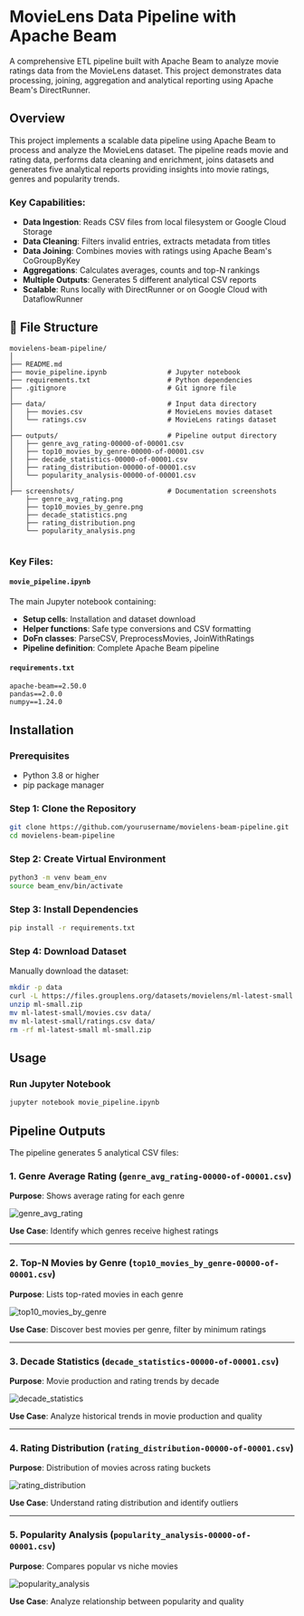 # MovieLens Data Pipeline with Apache Beam

A comprehensive ETL pipeline built with Apache Beam to analyze movie ratings data from the MovieLens dataset. This project demonstrates data processing, joining, aggregation and analytical reporting using Apache Beam's DirectRunner.

##  Overview

This project implements a scalable data pipeline using Apache Beam to process and analyze the MovieLens dataset. The pipeline reads movie and rating data, performs data cleaning and enrichment, joins datasets and generates five analytical reports providing insights into movie ratings, genres and popularity trends.

### Key Capabilities:
- **Data Ingestion**: Reads CSV files from local filesystem or Google Cloud Storage
- **Data Cleaning**: Filters invalid entries, extracts metadata from titles
- **Data Joining**: Combines movies with ratings using Apache Beam's CoGroupByKey
- **Aggregations**: Calculates averages, counts and top-N rankings
- **Multiple Outputs**: Generates 5 different analytical CSV reports
- **Scalable**: Runs locally with DirectRunner or on Google Cloud with DataflowRunner


## 📁 File Structure

```
movielens-beam-pipeline/
│
├── README.md                          
├── movie_pipeline.ipynb               # Jupyter notebook
├── requirements.txt                   # Python dependencies
├── .gitignore                         # Git ignore file
│
├── data/                              # Input data directory
│   ├── movies.csv                     # MovieLens movies dataset
│   └── ratings.csv                    # MovieLens ratings dataset
│
├── outputs/                           # Pipeline output directory
│   ├── genre_avg_rating-00000-of-00001.csv
│   ├── top10_movies_by_genre-00000-of-00001.csv
│   ├── decade_statistics-00000-of-00001.csv
│   ├── rating_distribution-00000-of-00001.csv
│   └── popularity_analysis-00000-of-00001.csv
│
├── screenshots/                       # Documentation screenshots
    ├── genre_avg_rating.png
    ├── top10_movies_by_genre.png
    ├── decade_statistics.png
    ├── rating_distribution.png
    └── popularity_analysis.png
     

```

### Key Files:

#### `movie_pipeline.ipynb`
The main Jupyter notebook containing:
- **Setup cells**: Installation and dataset download
- **Helper functions**: Safe type conversions and CSV formatting
- **DoFn classes**: ParseCSV, PreprocessMovies, JoinWithRatings
- **Pipeline definition**: Complete Apache Beam pipeline

#### `requirements.txt`
```
apache-beam==2.50.0
pandas==2.0.0
numpy==1.24.0
```

## Installation

### Prerequisites
- Python 3.8 or higher
- pip package manager

### Step 1: Clone the Repository
```bash
git clone https://github.com/yourusername/movielens-beam-pipeline.git
cd movielens-beam-pipeline
```

### Step 2: Create Virtual Environment
```bash
python3 -m venv beam_env
source beam_env/bin/activate
```

### Step 3: Install Dependencies
```bash
pip install -r requirements.txt
```

### Step 4: Download Dataset
Manually download the dataset:
```bash
mkdir -p data
curl -L https://files.grouplens.org/datasets/movielens/ml-latest-small.zip -o ml-small.zip
unzip ml-small.zip
mv ml-latest-small/movies.csv data/
mv ml-latest-small/ratings.csv data/
rm -rf ml-latest-small ml-small.zip
```

## Usage

### Run Jupyter Notebook
```bash
jupyter notebook movie_pipeline.ipynb
```
## Pipeline Outputs

The pipeline generates 5 analytical CSV files:

### 1. Genre Average Rating (`genre_avg_rating-00000-of-00001.csv`)
**Purpose**: Shows average rating for each genre

![genre_avg_rating](screenshots/genre_avg_rating.png)

**Use Case**: Identify which genres receive highest ratings

---

### 2. Top-N Movies by Genre (`top10_movies_by_genre-00000-of-00001.csv`)
**Purpose**: Lists top-rated movies in each genre

![top10_movies_by_genre](screenshots/top10_movies_by_genre.png)

**Use Case**: Discover best movies per genre, filter by minimum ratings

---

### 3. Decade Statistics (`decade_statistics-00000-of-00001.csv`)
**Purpose**: Movie production and rating trends by decade

![decade_statistics](screenshots/decade_statistics.png)

**Use Case**: Analyze historical trends in movie production and quality

---

### 4. Rating Distribution (`rating_distribution-00000-of-00001.csv`)
**Purpose**: Distribution of movies across rating buckets

![rating_distribution](screenshots/rating_distribution.png)

**Use Case**: Understand rating distribution and identify outliers

---

### 5. Popularity Analysis (`popularity_analysis-00000-of-00001.csv`)
**Purpose**: Compares popular vs niche movies

![popularity_analysis](screenshots/popularity_analysis.png)

**Use Case**: Analyze relationship between popularity and quality
